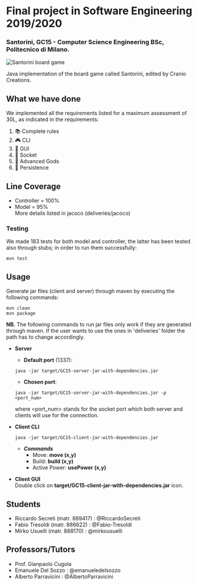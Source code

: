 # Final project in Software Engineering 2019/2020
### Santorini, GC15 - Computer Science Engineering BSc, Politecnico di Milano.

![Santorini board game](https://i.ytimg.com/vi/Ks8Dta-hKeI/maxresdefault.jpg)

Java implementation of the board game called Santorini, edited by Cranio Creations.

## What we have done
We implemented all the requirements listed for a maximum assessment of 30L, as indicated in the requirements:
1) :books: Complete rules
2) :video_game: CLI
3) :palm_tree: GUI
4) :satellite: Socket
5) :trident: Advanced Gods
6) :floppy_disk: Persistence

## Line Coverage
- Controller = 100%
- Model = 95% <br >
More details listed in jacoco (deliveries/jacoco)

### Testing
We made 183 tests for both model and controller, the latter has been tested also through stubs; in order to run them successfully:
```shell
mvn test
```

## Usage
Generate jar files (client and server) through maven by executing the following commands:
```shell
mvn clean
mvn package
```


**NB.** The following commands to run jar files only work if they are generated through maven.
If the user wants to use the ones in 'deliveries' folder the path has to change accordingly.

- **Server**
  - **Default port** (1337):
  ```shell
  java -jar target/GC15-server-jar-with-dependencies.jar
  ```
  - **Chosen port**:
  ```shell
  java -jar target/GC15-server-jar-with-dependencies.jar -p <port_num>
  ```
  where <port_num> stands for the socket port which both server and clients will use for the connection.

- **Client CLI**
  ```shell
  java -jar target/GC15-client-jar-with-dependencies.jar
  ```
  - ***Commands***
    - Move: **move (x,y)**
    - Build: **build (x,y)**
    - Active Power: **usePower (x,y)**
  
- **Client GUI**<br />
Double click on **target/GC15-client-jar-with-dependencies.jar** icon. <br >


## Students
- Riccardo Secreti (matr. 889417)   :   @RiccardoSecreti
- Fabio Tresoldi (matr. 886622)     :   @Fabio-Tresoldi
- Mirko Usuelli (matr. 888170)      :   @mirkousuelli

## Professors/Tutors
- Prof. Gianpaolo Cugola
- Emanuele Del Sozzo        :     @emanueledelsozzo
- Alberto Parravicini       :     @AlbertoParravicini
